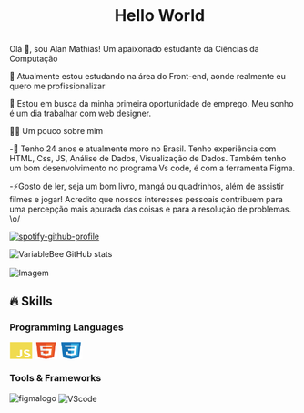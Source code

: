 <!--título-->
<div id="user-content-toc">
  <ul align="center">
    <summary><h1 style="display: inline-block">Hello World</h1></summary>
</div>

<!-- Presentation -->
<p>
 Olá 👋, sou Alan Mathias! Um apaixonado estudante da Ciências da Computação

🌱 Atualmente estou estudando na área do Front-end, aonde realmente eu quero me profissionalizar

🔭 Estou em busca da minha primeira oportunidade de emprego. Meu sonho é um dia trabalhar com web designer.
</p>

👨‍💻 Um pouco sobre mim 

-💬 Tenho 24 anos e atualmente moro no Brasil. Tenho experiência com HTML, Css, JS, Análise de Dados, Visualização de Dados. Também tenho um bom desenvolvimento no programa Vs code, é com a ferramenta Figma.

-⚡Gosto de ler, seja um bom livro, mangá ou quadrinhos, além de assistir filmes e jogar! Acredito que nossos interesses pessoais contribuem para uma percepção mais apurada das coisas e para a resolução de problemas. \o/

[![spotify-github-profile](https://spotify-github-profile.vercel.app/api/view?uid=n9nbxcvl8d0wr6t46mhjfl3nk&cover_image=true&theme=default&show_offline=false&background_color=121212&interchange=true)](https://github.com/kittinan/spotify-github-profile)

<!-- GithubStats -->
![VariableBee GitHub stats](https://github-readme-stats.vercel.app/api?username=alanmathias12&show_icons=true&theme=gotham)


<!-- GIF -->
<p align="left">
  <img align="center" src="https://github.com/VariableBee/VariableBee/assets/77739311/4e9f41af-6b57-49a7-b15a-74322e96b4d7" alt="Imagem">
</p>

## 🔥 Skills
<!-- Skills: Programming Languages -->
  <div style="flex-basis: 48%;">
    <h3>Programming Languages</h3>
    <img align="center" alt="Js" height="30" width="40" src="https://raw.githubusercontent.com/devicons/devicon/master/icons/javascript/javascript-plain.svg">
    <img align="center" alt="HTML" height="30" width="40" src="https://raw.githubusercontent.com/devicons/devicon/master/icons/html5/html5-original.svg">
    <img align="center" alt="CSS" height="30" width="40" src="https://raw.githubusercontent.com/devicons/devicon/master/icons/css3/css3-original.svg">
  </div>
  <!-- Skills: Tools & Frameworks -->
  <div style="flex-basis: 48%;">
    <h3>Tools & Frameworks</h3>
    <img src="https://cdn.jsdelivr.net/gh/devicons/devicon/icons/figma/figma-original.svg"height="40"alt="figmalogo"/>
    <img align="center" alt="VScode" height="30" width="40" src="https://cdn.jsdelivr.net/gh/devicons/devicon/icons/vscode/vscode-original.svg">
  </div>
  
